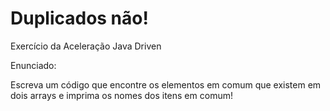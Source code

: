 # Duplicados não!
Exercício da Aceleração Java Driven

Enunciado:

Escreva um código que encontre os elementos em comum que existem em dois arrays e imprima os nomes dos itens em comum!

